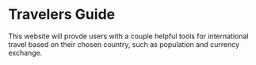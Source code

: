 # Travelers Guide
This website will provde users with a couple helpful tools for international travel based on their chosen country, such as population and currency exchange.
